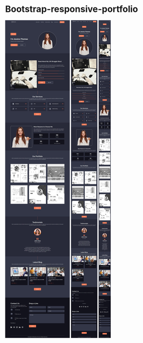 # Bootstrap-responsive-portfolio
<img src="https://github.com/ishika1011/Bootstrap-responsive-portfolio/blob/main/1.png">
<centre><img src="https://github.com/ishika1011/Bootstrap-responsive-portfolio/blob/main/2.png"></centre>
<centre><img src="https://github.com/ishika1011/Bootstrap-responsive-portfolio/blob/main/3.png"></centre>
